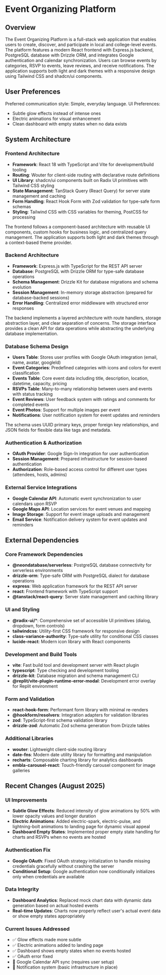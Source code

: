 # Event Organizing Platform

## Overview

The Event Organizing Platform is a full-stack web application that enables users to create, discover, and participate in local and college-level events. The platform features a modern React frontend with Express.js backend, PostgreSQL database with Drizzle ORM, and integrates Google authentication and calendar synchronization. Users can browse events by categories, RSVP to events, leave reviews, and receive notifications. The application supports both light and dark themes with a responsive design using Tailwind CSS and shadcn/ui components.

## User Preferences

Preferred communication style: Simple, everyday language.
UI Preferences: 
- Subtle glow effects instead of intense ones
- Electric animations for visual enhancement
- Clean dashboard with empty states when no data exists

## System Architecture

### Frontend Architecture
- **Framework**: React 18 with TypeScript and Vite for development/build tooling
- **Routing**: Wouter for client-side routing with declarative route definitions
- **UI Library**: shadcn/ui components built on Radix UI primitives with Tailwind CSS styling
- **State Management**: TanStack Query (React Query) for server state management and caching
- **Form Handling**: React Hook Form with Zod validation for type-safe form schemas
- **Styling**: Tailwind CSS with CSS variables for theming, PostCSS for processing

The frontend follows a component-based architecture with reusable UI components, custom hooks for business logic, and centralized query management. The application supports both light and dark themes through a context-based theme provider.

### Backend Architecture
- **Framework**: Express.js with TypeScript for the REST API server
- **Database**: PostgreSQL with Drizzle ORM for type-safe database operations
- **Schema Management**: Drizzle Kit for database migrations and schema evolution
- **Session Management**: In-memory storage abstraction (prepared for database-backed sessions)
- **Error Handling**: Centralized error middleware with structured error responses

The backend implements a layered architecture with route handlers, storage abstraction layer, and clear separation of concerns. The storage interface provides a clean API for data operations while abstracting the underlying database implementation.

### Database Schema Design
- **Users Table**: Stores user profiles with Google OAuth integration (email, name, avatar, googleId)
- **Event Categories**: Predefined categories with icons and colors for event classification
- **Events Table**: Core event data including title, description, location, datetime, capacity, pricing
- **RSVPs Table**: Many-to-many relationship between users and events with status tracking
- **Event Reviews**: User feedback system with ratings and comments for completed events
- **Event Photos**: Support for multiple images per event
- **Notifications**: User notification system for event updates and reminders

The schema uses UUID primary keys, proper foreign key relationships, and JSON fields for flexible data like tags and metadata.

### Authentication & Authorization
- **OAuth Provider**: Google Sign-In integration for user authentication
- **Session Management**: Prepared infrastructure for session-based authentication
- **Authorization**: Role-based access control for different user types (attendees, hosts, admins)

### External Service Integrations
- **Google Calendar API**: Automatic event synchronization to user calendars upon RSVP
- **Google Maps API**: Location services for event venues and mapping
- **Image Storage**: Support for event image uploads and management
- **Email Service**: Notification delivery system for event updates and reminders

## External Dependencies

### Core Framework Dependencies
- **@neondatabase/serverless**: PostgreSQL database connectivity for serverless environments
- **drizzle-orm**: Type-safe ORM with PostgreSQL dialect for database operations
- **express**: Web application framework for the REST API server
- **react**: Frontend framework with TypeScript support
- **@tanstack/react-query**: Server state management and caching library

### UI and Styling
- **@radix-ui/***: Comprehensive set of accessible UI primitives (dialog, dropdown, form controls)
- **tailwindcss**: Utility-first CSS framework for responsive design
- **class-variance-authority**: Type-safe utility for conditional CSS classes
- **lucide-react**: Modern icon library with React components

### Development and Build Tools
- **vite**: Fast build tool and development server with React plugin
- **typescript**: Type checking and development tooling
- **drizzle-kit**: Database migration and schema management CLI
- **@replit/vite-plugin-runtime-error-modal**: Development error overlay for Replit environment

### Form and Validation
- **react-hook-form**: Performant form library with minimal re-renders
- **@hookform/resolvers**: Integration adapters for validation libraries
- **zod**: TypeScript-first schema validation library
- **drizzle-zod**: Automatic Zod schema generation from Drizzle tables

### Additional Libraries
- **wouter**: Lightweight client-side routing library
- **date-fns**: Modern date utility library for formatting and manipulation
- **recharts**: Composable charting library for analytics dashboards
- **embla-carousel-react**: Touch-friendly carousel component for image galleries

## Recent Changes (August 2025)

### UI Improvements
- **Subtle Glow Effects**: Reduced intensity of glow animations by 50% with lower opacity values and longer duration
- **Electric Animations**: Added electric-spark, electric-pulse, and lightning-bolt animations to landing page for dynamic visual appeal
- **Dashboard Empty States**: Implemented proper empty state handling for charts and RSVPs when no events are hosted

### Authentication Fix
- **Google OAuth**: Fixed OAuth strategy initialization to handle missing credentials gracefully without crashing the server
- **Conditional Setup**: Google authentication now conditionally initializes only when credentials are available

### Data Integrity
- **Dashboard Analytics**: Replaced mock chart data with dynamic data generation based on actual hosted events
- **Real-time Updates**: Charts now properly reflect user's actual event data or show empty states appropriately

### Current Issues Addressed
- ✅ Glow effects made more subtle
- ✅ Electric animations added to landing page
- ✅ Dashboard shows empty states when no events hosted
- ✅ OAuth error fixed
- 🔄 Google Calendar API sync (requires user setup)
- 🔄 Notification system (basic infrastructure in place)